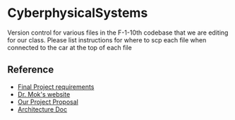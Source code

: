 # CyberphysicalSystems

Version control for various files in the F-1-10th codebase that we are editing for our class. Please list instructions for where to scp each file when connected to the car at the top of each file

## Reference

* [Final Project requirements](https://www.cs.utexas.edu/~mok/cs378/Spring23/Assignments/FinalProject_2023.htm)
* [Dr. Mok's website](https://www.cs.utexas.edu/~mok/cs378/Spring23/Syllabus.htm)
* [Our Project Proposal](https://docs.google.com/document/d/16QziiXt1vrPoERxozHf6Z90BOtPyxmENEPa5OchgKcY/edit?usp=sharing)
* [Architecture Doc](https://docs.google.com/document/d/1QPOjgJtA0RcuYLephuJJpsuMbt-ten0Xar08ECaYbac/edit?usp=sharing)